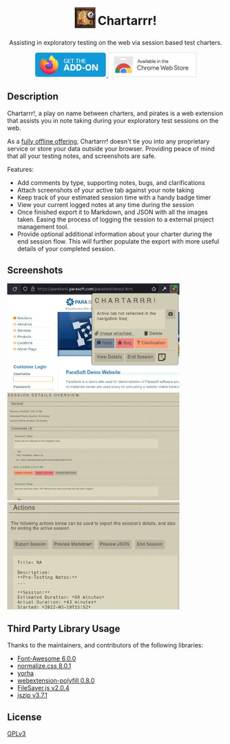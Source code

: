 <h1 align="center">
	<sub>
		<img src="src/icons/icon.png" />
	</sub>
	Chartarrr!
</h1>

<p align="center">Assisting in exploratory testing on the web via session based test charters.</p>

<p align="center">
	<a href="https://addons.mozilla.org/en-US/firefox/addon/chartarrr/">
		<img height="58" src="assets/branding/get-the-addon-178x60px.png" alt="Add-ons for Firefox">
	</a>
	<a href="https://chrome.google.com/webstore/detail/chartarrr/apiicneccfgpgnmpbnlggodkjmhocndj">
		<img height="58" src="assets/branding/available-in-the-chrome-web store-206x58px.png" alt="Chrome Web Store">
	</a>
</p>

## Description
Chartarrr!, a play on name between charters, and pirates is a web extension that assists you in note taking during your exploratory test sessions on the web.

As a [fully offline offering](/PRIVACY.md), Chartarrr! doesn't tie you into any proprietary service or store your data outside your browser. Providing peace of mind that all your testing notes, and screenshots are safe.

Features:
- Add comments by type, supporting notes, bugs, and clarifications
- Attach screenshots of your active tab against your note taking
- Keep track of your estimated session time with a handy badge timer
- View your current logged notes at any time during the session
- Once finished export it to Markdown, and JSON with all the images taken. Easing the process of logging the session to a external project management tool.
- Provide optional additional information about your charter during the end session flow. This will further populate the export with more useful details of your completed session.

## Screenshots
<p>
  <img width="400" src="assets/screenshots/1-popup.png">
  <img width="400" src="assets/screenshots/2-view-details.png">
  <img width="400" src="assets/screenshots/3-end-actions.png">
</p>

## Third Party Library Usage
Thanks to the maintainers, and contributors of the following libraries:
- [Font-Awesome 6.0.0](https://github.com/FortAwesome/Font-Awesome/tree/6.0.0)
- [normalize.css 8.0.1](https://github.com/necolas/normalize.css/tree/8.0.1)
- [yorha](https://github.com/metakirby5/yorha)
- [webextension-polyfill 0.8.0](https://unpkg.com/browse/webextension-polyfill@0.8.0/)
- [FileSaver.js v2.0.4](https://github.com/eligrey/FileSaver.js/tree/v2.0.4)
- [jszip v3.7.1](https://github.com/Stuk/jszip/tree/v3.7.1)

## License
[GPLv3](/LICENSE.txt)
